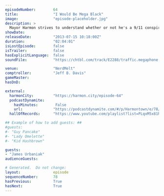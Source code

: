 ```yaml
---
episodeNumber:        64
title:                "I Would Be Mega Black"
image:                "episode-placeholder.jpg"
description: >
  Mayor Harmon strives to understand whether or not he's a 9/11 conspiracy theorist with special guest James Urbaniak. Also: race and stuff.
showDate:             
releaseDate:          "2013-07-15 10:18:00Z"
duration:             "02:04:01"
isLostEpisode:        false
isTrailer:            false
hasExplicitLanguage:  false
soundFile:            "https://chtbl.com/track/E2288/traffic.megaphone.fm/STA5285436060.mp3?updated=1555529807"

venue:                "NerdMelt"
comptroller:          "Jeff B. Davis"
gameMaster:           
hasDnD:               

external:
  harmonCity:         "https://harmon.city/episode-64"
  podcastDynamite:
    hasMinutes:        False
    url:              "https://podcastdynamite.com/#/p/Harmontown/e/78/64"
  hallOfRecords:      "https://www.youtube.com/playlist?list=PLqxM5x81hNOaOM7Ugd8qBFcinV1o3Vm5e"

## Example of how to add guests: ##
#guests:
#- "Guy Pancake"
#- "Lady Omelette"
#- "Kid Hashbrown"

guests:
- "James Urbaniak"
audienceGuests:

# Generated.  Do not change:
layout:               episode
sequenceNumber:       78
hasPrevious:          True
hasNext:              True
---
```


<!-- The episode description will be rendered here -->
<!-- Add your content below here -->

